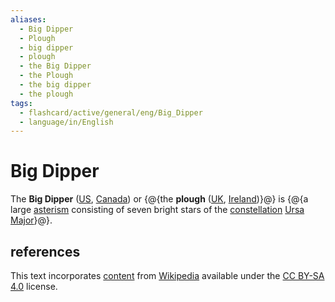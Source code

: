 ```yaml
---
aliases:
  - Big Dipper
  - Plough
  - big dipper
  - plough
  - the Big Dipper
  - the Plough
  - the big dipper
  - the plough
tags:
  - flashcard/active/general/eng/Big_Dipper
  - language/in/English
---
```


# Big Dipper

The __Big Dipper__ ([US](American%20English.md), [Canada](Canadian%20English.md)) or {@{the __plough__ ([UK](British%20English.md), [Ireland](Hiberno-English.md))}@} is {@{a large [asterism](asterism%20(astronomy).md) consisting of seven bright stars of the [constellation](constellation.md) [Ursa Major](Ursa%20Major.md)}@}. <!--SR:!2027-02-20,726,330!2026-11-02,545,270-->

## references

This text incorporates [content](https://en.wikipedia.org/wiki/Big_Dipper) from [Wikipedia](Wikipedia.md) available under the [CC BY-SA 4.0](https://creativecommons.org/licenses/by-sa/4.0/) license.

